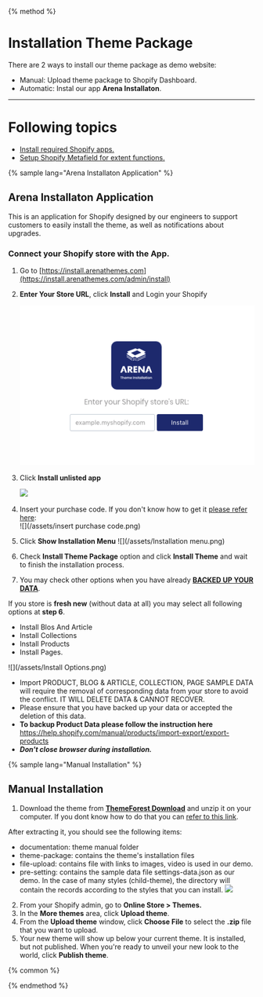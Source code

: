 {% method %}

# Installation Theme Package

There are 2 ways to install our theme package as demo website: 
* Manual: Upload theme package to Shopify Dashboard.
* Automatic: Instal our app **Arena Installaton**.

______________________________________________________________________

# Following topics
* [Install required Shopify apps.](supported-apps-and-compatibility.md)
* [Setup Shopify Metafield for extent functions.](shopify-metafield.md)


{% sample lang="Arena Installaton Application" %}
## Arena Installaton Application
This is an application for Shopify designed by our engineers to support customers to easily install the theme, as well as notifications about upgrades.

### Connect your Shopify store with the App.

1. Go to [https://install.arenathemes.com](https://install.arenathemes.com/admin/install)

2. **Enter Your Store URL**, click **Install** and Login your Shopify
   
   ![](/assets/install-app.png)

3. Click **Install unlisted app**
   
   ![](/assets/install.png)

4. Insert your purchase code. If you don't know how to get it [please refer here](https://arenathemes.freshdesk.com/support/solutions/articles/6000116407-how-to-find-your-themeforest-item-purchase-code ):  
   ![](/assets/insert purchase code.png)

5. Click **Show Installation Menu** 
![](/assets/Installation menu.png)

6. Check **Install Theme Package** option and click **Install Theme** and wait to finish the installation process.
7. You may check other options when you have already **[BACKED UP YOUR DATA](https://help.shopify.com/en/manual/sell-online/online-store/how-do-i-duplicate-my-store)**.
 
 If you store is **fresh new** (without data at all) you may select all following options at **step 6**.
 
 * Install Blos And Article
 * Install Collections
 * Install Products
 * Install Pages.

![](/assets/Install Options.png)

 * Import PRODUCT, BLOG & ARTICLE, COLLECTION, PAGE SAMPLE DATA will require the removal of corresponding data from your store to avoid the conflict. IT WILL DELETE DATA & CANNOT RECOVER.
 * Please ensure that you have backed up your data or accepted the deletion of this data.
 * **To backup Product Data please follow the instruction here** 
https://help.shopify.com/manual/products/import-export/export-products
 * **_Don't close browser during installation._**


{% sample lang="Manual Installation" %}
## Manual Installation
1. Download the theme from [**ThemeForest Download**](https://themeforest.net/downloads) and unzip it on your computer. If you dont know how to do that you can [refer to this link](https://arenathemes.freshdesk.com/support/solutions/articles/6000177905-how-to-fix-shopify-theme-upload-error-arenathemes).

 After extracting it, you should see the following items:
 * documentation: theme manual folder
 * theme-package: contains the theme's installation files
 * file-upload: contains file with links to images, video is used in our demo.
 * pre-setting: contains the sample data file settings-data.json as our demo. In the case of many styles (child-theme), the directory will contain the records according to the styles that you can install.
![](/assets/pizzaro-file-unzip.png)

2. From your Shopify admin, go to  **Online Store &gt; Themes.**
3. In the **More themes** area, click **Upload theme**.
4. From the **Upload theme** window, click **Choose File** to select the **.zip** file that you want to upload.
5. Your new theme will show up below your current theme. It is installed, but not published. When you're ready to unveil your new look to the world, click **Publish theme**.

{% common %}


{% endmethod %}

